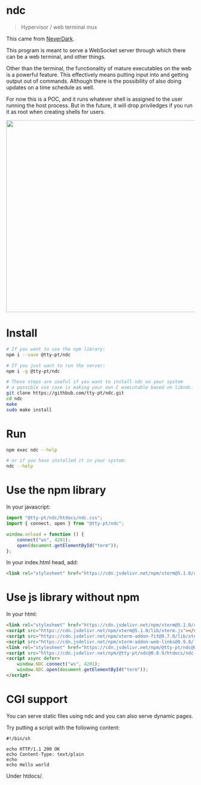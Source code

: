# ndc
> Hypervisor / web terminal mux

This came from <a href="https://github.com/tty-pt/neverdark">NeverDark</a>.<br />

This program is meant to serve a WebSocket server through which there can be a web terminal, and other things.

Other than the terminal, the functionality of mature executables on the web is a powerful feature.
This effectively means putting input into and getting output out of commands. Although there is the possibility of also doing updates on a time schedule as well.

For now this is a POC, and it runs whatever shell is assigned to the user running the host process. But in the future, it will drop priviledges if you run it as root when creating shells for users.

<img src="https://github.com/tty-pt/ndc/blob/main/usage.gif?raw=true" width="512" />

# Install

```sh
# If you want to use the npm library:
npm i --save @tty-pt/ndc

# If you just want to run the server:
npm i -g @tty-pt/ndc

# These steps are useful if you want to install ndc on your system
# a possible use case is making your own C executable based on libndc.
git clone https://githbub.com/tty-pt/ndc.git
cd ndc
make
sudo make install
```

# Run
```sh
npm exec ndc --help

# or if you have installed it in your system:
ndc --help
```

# Use the npm library
In your javascript:
```js
import "@tty-pt/ndc/htdocs/ndc.css";
import { connect, open } from "@tty-pt/ndc";

window.onload = function () {
	connect("ws", 4201);
	open(document.getElementById("term"));
};
```

In your index.html head, add:
```html
<link rel="stylesheet" href="https://cdn.jsdelivr.net/npm/xterm@5.1.0/css/xterm.css" />
```

# Use js library without npm
In your html:
```html
<link rel="stylesheet" href="https://cdn.jsdelivr.net/npm/xterm@5.1.0/css/xterm.css" />
<script src="https://cdn.jsdelivr.net/npm/xterm@5.1.0/lib/xterm.js"></script>
<script src="https://cdn.jsdelivr.net/npm/xterm-addon-fit@0.7.0/lib/xterm-addon-fit.js"></script>
<script src="https://cdn.jsdelivr.net/npm/xterm-addon-web-links@0.9.0/lib/xterm-addon-web-links.min.js"></script>
<link rel="stylesheet" href="https://cdn.jsdelivr.net/npm/@tty-pt/ndc@0.0.9/htdocs/ndc.css" />
<script src="https://cdn.jsdelivr.net/npm/@tty-pt/ndc@0.0.9/htdocs/ndc.umd.min.js"></script>
<script async defer>
	window.NDC.connect("ws", 4201);
	window.NDC.open(document.getElementById("term"));
</script>
```

# CGI support
You can serve static files using ndc and you can also serve dynamic pages.

Try putting a script with the following content:
```
#!/bin/sh

echo HTTP/1.1 200 OK
echo Content-Type: text/plain
echo
echo Hello world
```
Under htdocs/.

